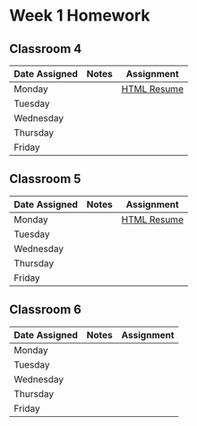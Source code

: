 # Week 1 Homework

## Classroom 4

| Date Assigned | Notes                          | Assignment |
|---------------|--------------------------------|------------|
| Monday        |                                |[HTML Resume](https://github.com/ga-dc/html_resume)|
| Tuesday       |                                |   |
| Wednesday     |                                |   |
| Thursday      |                                |   |
| Friday        |                                |   |

## Classroom 5

| Date Assigned | Notes                          | Assignment |
|---------------|--------------------------------|------------|
| Monday        |                                |[HTML Resume](https://github.com/ga-dc/html_resume)|
| Tuesday       |                                |   |
| Wednesday     |                                |   |
| Thursday      |                                |   |
| Friday        |                                |   |

## Classroom 6

| Date Assigned | Notes                          | Assignment |
|---------------|--------------------------------|------------|
| Monday        |                                |   |
| Tuesday       |                                |   |
| Wednesday     |                                |   |
| Thursday      |                                |   |
| Friday        |                                |   |
